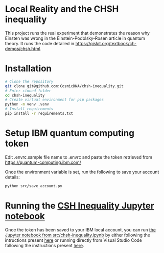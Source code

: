 # Local Reality and the CHSH inequality
This project runs the real experiment that demonstrates the reason why Einsten was wrong in the Einstein-Podolsky-Rosen article in quantum theory. It runs the code detailed in https://qiskit.org/textbook/ch-demos/chsh.html.

# Installation
```bash
# Clone the repository
git clone git@github.com:CosmicDNA/chsh-inequality.git
# Enter cloned folder
cd chsh-inequality
# Create virtual environment for pip packages
python -m venv .venv
# Install requirements
pip install -r requirements.txt
```

# Setup IBM quantum computing token

Edit .envrc.sample file name to .envrc and paste the token retrieved from https://quantum-computing.ibm.com/

Once the environment variable is set, run the following to save your account details:

```bash
python src/save_account.py
```

# Running the [CSH Inequality Jupyter notebook](https://github.com/CosmicDNA/chsh-inequality/blob/main/src/chsh-inequality.ipynb)

Once the token has been saved to your IBM local account, you can run [the Jupyter notebook from src/chsh-inequality.ipynb](https://github.com/CosmicDNA/chsh-inequality/blob/main/src/chsh-inequality.ipynb) by either following the intructions present [here](https://docs.jupyter.org/en/latest/running.html) or running directly from Visual Studio Code following the instructions present [here](https://code.visualstudio.com/docs/datascience/jupyter-notebooks#:~:text=If%20you%20have%20an%20existing%20Jupyter%20Notebook%2C%20you,can%20also%20use%20keyboard%20shortcuts%20to%20run%20code.).